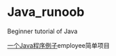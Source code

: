 # Java_runoob
Beginner tutorial of Java

[一个Java程序例子](http://www.runoob.com/java/java-object-classes.html)employee简单项目
